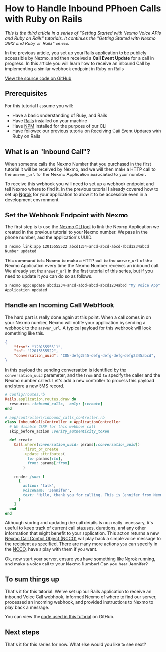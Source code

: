 # How to Handle Inbound PPhoen Calls with Ruby on Rails

_This is the third article in a series of "Getting Started with Nexmo Voice APIs and Ruby on Rails" tutorials. It continues the "Getting Started with Nexmo SMS and Ruby on Rails" series._

In the previous article, you set up your Rails application to be publicly accessible by Nexmo, and then received a **Call Event Update** for a call in progress. In this article you will learn how to receive an inbound Call by implementing a similar webhook endpoint in Ruby on Rails.

[View the source code on GitHub](https://github.com/workbetta/nexmo-rails-quickstart/blob/master/app/controllers/inbound_calls_controller.rb)

## Prerequisites

For this tutorial I assume you will:

- Have a basic understanding of Ruby, and Rails
- Have [Rails](http://rubyonrails.org/) installed on your machine
- Have [NPM](https://www.npmjs.com/) installed for the purpose of our CLI
- Have followed our previous tutorial on Receiving Call Event Updates with Ruby on Rails

## What is an "Inbound Call"?

When someone calls the Nexmo Number that you purchased in the first tutorial it will be received by Nexmo, and we will then make a HTTP call to the `answer_url` for the Nexmo Application associated to your number.

To receive this webhook you will need to set up a webhook endpoint and tell Nexmo where to find it. In the previous tutorial I already covered how to set up [Ngrok](http://ngrok.io) for your application to allow it to be accessible even in a development environment.

## Set the Webhook Endpoint with Nexmo

The first step is to use the [Nexmo CLI tool](https://github.com/nexmo/nexmo-cli) to link the Nexmp Application we created in the previous tutorial to your Nexmo number. We pass in the phone number, and the application's UUID.

```sh
$ nexmo link:app 12015555522 abcd1234-ancd-abcd-abcd-abcd1234abcd
Number updated
```

This command tells Nexmo to make a HTTP call to the `answer_url` of the Nexmo Application every time the Nexmo Number receives an inbound call. We already set the `answer_url` in the first tutorial of this series, but if you need to update it you can do so as follows.

```sh
$ nexmo app:update abcd1234-ancd-abcd-abcd-abcd1234abcd "My Voice App" http://abc123.ngrok.io/inbound_calls http://abc123.ngrok.io/call_events --answer_method POST --event_method POST
Application updated
```

## Handle an Incoming Call WebHook

The hard part is really done again at this point. When a call comes in on your Nexmo number, Nexmo will notify your application by sending a webhook to the `answer_url`. A typical payload for this webhook will look something like this.

```json
{
    "from": "12025555511",
    "to": "12015555522",
    "conversation_uuid": "CON-defg2345-defg-defg-defg-defg2345abcd",
}
```

In this payload the sending conversation is identified by the `conversation_uuid` parameter, and the `from` and `to` specify the caller and the Nexmo number called. Let's add a new controller to process this payload and store a new SMS record.

```ruby
# config/routes.rb
Rails.application.routes.draw do
  resources :inbound_calls,  only: [:create]
end

# app/controllers/inbound_calls_controller.rb
class InboundCallsController < ApplicationController
  # We disable CSRF for this webhook call
  skip_before_action :verify_authenticity_token

  def create
    Call.where(conversation_uuid: params[:conversation_uuid])
        .first_or_create
        .update_attributes(
          to: params[:to],
          from: params[:from]
        )

    render json: [
      {
        action: 'talk',
        voiceName: 'Jennifer',
        text: 'Hello, thank you for calling. This is Jennifer from Nexmo. Ciao.'
      }
    ]
  end
end
```

Although storing and updating the call details is not really necessary, it's useful to keep track of current call statuses, durations, and any other information that might benefit to your application. This action returns a new [Nexmo Call Control Object (NCCO)](https://docs.nexmo.com/voice/voice-api#ncco) will play back a simple voice message to the recipient as specified. There are many more actions you can specify in the [NCCO](https://docs.nexmo.com/voice/voice-api#ncco), have a play with them if you want.

Ok, now start your server, ensure you have something like [Ngrok](http://ngrok.io) running, and make a voice call to your Nexmo Number! Can you hear Jennifer?

## To sum things up

That's it for this tutorial. We've set up our Rails application to receive an inbound Voice Call webhook, informed Nexmo of where to find our server, processed an incoming webhook, and provided instructions to Nexmo to play back a message.

You can view the [code used in this tutorial](https://github.com/workbetta/nexmo-rails-quickstart/blob/master/app/controllers/inbound_calls_controller.rb) on GitHub.

## Next steps

That's it for this series for now. What else would you like to see next?
